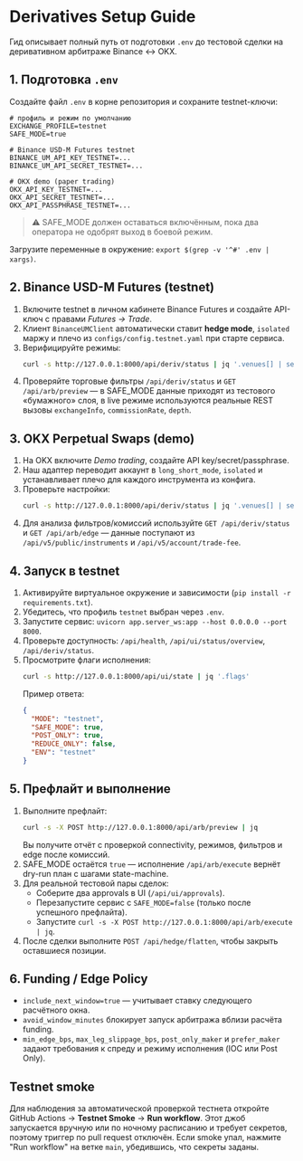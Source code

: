 # Derivatives Setup Guide

Гид описывает полный путь от подготовки `.env` до тестовой сделки на деривативном арбитраже Binance ↔ OKX.

## 1. Подготовка `.env`

Создайте файл `.env` в корне репозитория и сохраните testnet-ключи:

```dotenv
# профиль и режим по умолчанию
EXCHANGE_PROFILE=testnet
SAFE_MODE=true

# Binance USD-M Futures testnet
BINANCE_UM_API_KEY_TESTNET=...
BINANCE_UM_API_SECRET_TESTNET=...

# OKX demo (paper trading)
OKX_API_KEY_TESTNET=...
OKX_API_SECRET_TESTNET=...
OKX_API_PASSPHRASE_TESTNET=...
```

> ⚠️ SAFE_MODE должен оставаться включённым, пока два оператора не одобрят выход в боевой режим.

Загрузите переменные в окружение: `export $(grep -v '^#' .env | xargs)`.

## 2. Binance USD-M Futures (testnet)

1. Включите testnet в личном кабинете Binance Futures и создайте API-ключ с правами *Futures → Trade*.
2. Клиент `BinanceUMClient` автоматически ставит **hedge mode**, `isolated` маржу и плечо из `configs/config.testnet.yaml` при старте сервиса.
3. Верифицируйте режимы:
   ```bash
   curl -s http://127.0.0.1:8000/api/deriv/status | jq '.venues[] | select(.venue=="binance_um")'
   ```
4. Проверяйте торговые фильтры `/api/deriv/status` и `GET /api/arb/preview` — в SAFE_MODE данные приходят из тестового «бумажного» слоя, в live режиме используются реальные REST вызовы `exchangeInfo`, `commissionRate`, `depth`.

## 3. OKX Perpetual Swaps (demo)

1. На OKX включите *Demo trading*, создайте API key/secret/passphrase.
2. Наш адаптер переводит аккаунт в `long_short_mode`, `isolated` и устанавливает плечо для каждого инструмента из конфига.
3. Проверьте настройки:
   ```bash
   curl -s http://127.0.0.1:8000/api/deriv/status | jq '.venues[] | select(.venue=="okx_perp")'
   ```
4. Для анализа фильтров/комиссий используйте `GET /api/deriv/status` и `GET /api/arb/edge` — данные поступают из `/api/v5/public/instruments` и `/api/v5/account/trade-fee`.

## 4. Запуск в testnet

1. Активируйте виртуальное окружение и зависимости (`pip install -r requirements.txt`).
2. Убедитесь, что профиль `testnet` выбран через `.env`.
3. Запустите сервис: `uvicorn app.server_ws:app --host 0.0.0.0 --port 8000`.
4. Проверьте доступность: `/api/health`, `/api/ui/status/overview`, `/api/deriv/status`.
5. Просмотрите флаги исполнения:
   ```bash
   curl -s http://127.0.0.1:8000/api/ui/state | jq '.flags'
   ```
   Пример ответа:
   ```json
   {
     "MODE": "testnet",
     "SAFE_MODE": true,
     "POST_ONLY": true,
     "REDUCE_ONLY": false,
     "ENV": "testnet"
   }
   ```

## 5. Префлайт и выполнение

1. Выполните префлайт:
   ```bash
   curl -s -X POST http://127.0.0.1:8000/api/arb/preview | jq
   ```
   Вы получите отчёт с проверкой connectivity, режимов, фильтров и edge после комиссий.
2. SAFE_MODE остаётся `true` — исполнение `/api/arb/execute` вернёт dry-run план с шагами state-machine.
3. Для реальной тестовой пары сделок:
   - Соберите два approvals в UI (`/api/ui/approvals`).
   - Перезапустите сервис с `SAFE_MODE=false` (только после успешного префлайта).
   - Запустите `curl -s -X POST http://127.0.0.1:8000/api/arb/execute | jq`.
4. После сделки выполните `POST /api/hedge/flatten`, чтобы закрыть оставшиеся позиции.

## 6. Funding / Edge Policy

- `include_next_window=true` — учитывает ставку следующего расчётного окна.
- `avoid_window_minutes` блокирует запуск арбитража вблизи расчёта funding.
- `min_edge_bps`, `max_leg_slippage_bps`, `post_only_maker` и `prefer_maker` задают требования к спреду и режиму исполнения (IOC или Post Only).

## Testnet smoke

Для наблюдения за автоматической проверкой тестнета откройте GitHub Actions → **Testnet Smoke** → **Run workflow**. Этот джоб запускается вручную или по ночному расписанию и требует секретов, поэтому триггер по pull request отключён. Если smoke упал, нажмите "Run workflow" на ветке `main`, убедившись, что секреты заданы.
